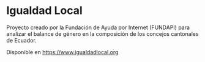 # Igualdad Local
Proyecto creado por la Fundación de Ayuda por Internet (FUNDAPI) para analizar el balance de género en la composición de los concejos cantonales de Ecuador. 

Disponible en https://www.igualdadlocal.org

